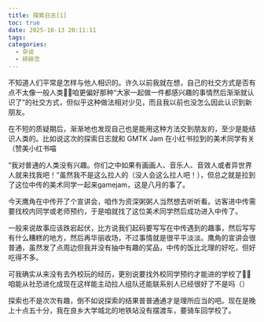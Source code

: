 ```yaml
---
title: 探索日志[1]
toc: true
date: 2025-10-13 20:11:11
tags:
categories:
  - 杂谈
  - 碎碎念
---
```


不知道人们平常是怎样与他人相识的。许久以前我就在想，自己的社交方式是否有点不太像一般人类🫠🫠咱更偏好那种“大家一起做一件都感兴趣的事情然后渐渐就认识了”的社交方式，但似乎这种做法相对少见，而且我以前也没怎么因此认识到新朋友。

在不短的质疑期后，渐渐地也发现自己也是能用这种方法交到朋友的，至少是能结识人类的。比如说这次的探索日志就和 GMTK Jam 在小红书拉到的美术同学有关（赞美小红书喵

“我对普通的人类没有兴趣。你们之中如果有画画人、音乐人、音效人或者异世界人就来找我吧！”虽然我不是这么拉人的（没人会这么拉人吧！），但总之就是拉到了这位中传的美术同学一起来gamejam，这是八月的事了。

今天鹰角在中传开了个宣讲会，咱作为资深粥粥人当然想去听听看。访客进中传需要找校内同学或老师预约，于是咱就找了这位美术同学然后成功进入中传了。

一般来说故事应该跌宕起伏，比方说我们起码要写写在中传遇到的趣事，然后写写有什么糟糕的地方，然后再华丽收场，不过事情就是很平平淡淡。鹰角的宣讲会很普通，虽然发了点周边但我并没有抽中有趣的奖品，中传的饭比北理的好吃，但好吃得不多。

可我确实从来没有去外校玩的经历，更别说要找外校同学预约才能进的学校了🫠🫠咱能从社恐进化成现在这样能主动拉人组队还能联系别人已经很好了不是吗（）

探索也不是次次有趣，倒不如说探索的结果普普通通才是理所应当的吧。现在是晚上十点五十分，我在良乡大学城北的地铁站没有摆渡车，要骑车回学校了。
